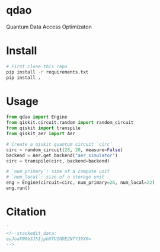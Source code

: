 # qdao
Quantum Data Access Optimizaton

# Install

```BASH
# First clone this repo
pip install -r requirements.txt
pip install .
```

# Usage
```Python
from qdao import Engine
from qiskit.circuit.random import random_circuit
from qiskit import transpile
from qiskit_aer import Aer

# Create a qiskit quantum circuit `circ`
circ = random_circuit(28, 20, measure=False)
backend = Aer.get_backend("aer_simulator")
circ = transpile(circ, backend=backend)

# `num_primary`: size of a compute unit
# `num_local`: size of a storage unit
eng = Engine(circuit=circ, num_primary=26, num_local=22)
eng.run()
```

# Citation
```bib
`
<!--stackedit_data:
eyJoaXN0b3J5IjpbOTU1ODE2NTY3XX0=
-->